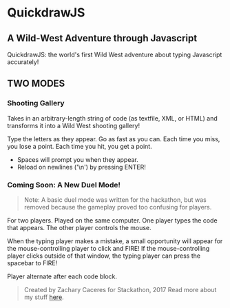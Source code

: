 # QuickdrawJS
## A Wild-West Adventure through Javascript

QuickdrawJS: the world's first Wild West adventure about typing Javascript accurately!

## TWO MODES
### Shooting Gallery
Takes in an arbitrary-length string of code (as textfile, XML, or HTML) and transforms it into a Wild West shooting gallery!

Type the letters as they appear. Go as fast as you can. Each time you miss, you lose a point. Each time you hit, you get a point.

- Spaces will prompt you when they appear.
- Reload on newlines ('\n') by pressing ENTER!

### Coming Soon: A New Duel Mode!
> Note: A basic duel mode was written for the hackathon, but was removed because the gameplay proved too confusing for players.

For two players. Played on the same computer. One player types the code that appears. The other player controls the mouse.

When the typing player makes a mistake, a small opportunity will appear for the mouse-controlling player to click and FIRE! If the mouse-controlling player clicks outside of that window, the typing player can press the spacebar to FIRE!

Player alternate after each code block.

> Created by Zachary Caceres for Stackathon, 2017
Read more about my stuff [here](www.zachcaceres.com).
